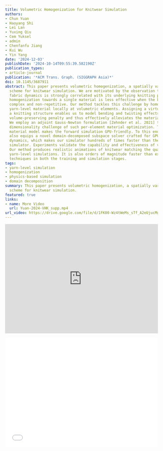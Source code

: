 ```yaml
---
title: Volumetric Homogenization for Knitwear Simulation
authors:
- Chun Yuan
- Haoyang Shi
- Lei Lan
- Yuxing Qiu
- Cem Yuksel
- admin
- Chenfanfu Jiang
- Kui Wu
- Yin Yang
date: '2024-12-03'
publishDate: '2024-10-14T09:55:39.582190Z'
publication_types:
- article-journal
publication: '*ACM Trans. Graph. (SIGGRAPH Asia)*'
doi: 10.1145/3687911
abstract: This paper presents volumetric homogenization, a spatially varying homogenization
  scheme for knitwear simulation. We are motivated by the observation that macro-scale
  fabric dynamics is strongly correlated with its underlying knitting patterns. Therefore,
  homogenization towards a single material is less effective when the knitting is
  complex and non-repetitive. Our method tackles this challenge by homogenizing the
  yarn-level material locally at volumetric elements. Assigning a virtual volume of
  a knitting structure enables us to model bending and twisting effects via a simple
  volume-preserving penalty and thus effectively alleviates the material nonlinearity.
  We employ an adjoint Gauss-Newton formulation [Zehnder et al. 2021] to battle the
  dimensionality challenge of such per-element material optimization. This intuitive
  material model makes the forward simulation GPU-friendly. To this end, our pipeline
  also equips a novel domain-decomposed subspace solver crafted for GPU projective
  dynamics, which makes our simulator hundreds of times faster than the yarn-level
  simulator. Experiments validate the capability and effectiveness of volumetric homogenization.
  Our method produces realistic animations of knitwear matching the quality of full-scale
  yarn-level simulations. It is also orders of magnitude faster than existing homogenization
  techniques in both the training and simulation stages.
tags:
- yarn-level simulation
- homogenization
- physics-based simulation
- domain decomposition
summary: This paper presents volumetric homogenization, a spatially varying homogenization
  scheme for knitwear simulation.
featured: true
links:
- name: More Video
  url: Yuan-2024-VHK_supp.mp4
url_video: https://drive.google.com/file/d/1FK00-Wz4tWeMs_sTf_A2eUjucMgq868k/view?usp=sharing
---
```

<p align="center">
<iframe width="100%" height="360" src="https://www.youtube.com/embed/qgEFIVEPkIc?si=THx1QH8hbZUh_K12" title="YouTube video player" frameborder="0" allow="accelerometer; autoplay; clipboard-write; encrypted-media; gyroscope; picture-in-picture; web-share" referrerpolicy="strict-origin-when-cross-origin" allowfullscreen></iframe>
</p>
<p align="center">
<iframe width="100%" height="360" src="//player.bilibili.com/player.html?isOutside=true&aid=113309541991697&bvid=BV1dQmnYyEcY&cid=26297434951&p=1" scrolling="no" border="0" frameborder="no" framespacing="0" allowfullscreen="true"></iframe>
</p>
